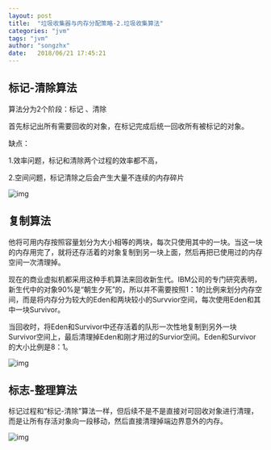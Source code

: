 ```yaml
---
layout: post
title:  "垃圾收集器与内存分配策略-2.垃圾收集算法"
categories: "jvm"
tags: "jvm"
author: "songzhx"
date:   2018/06/21 17:45:21 
---
```


## 标记-清除算法

算法分为2个阶段：标记 、清除

首先标记出所有需要回收的对象，在标记完成后统一回收所有被标记的对象。

缺点：

1.效率问题，标记和清除两个过程的效率都不高，

2.空间问题，标记清除之后会产生大量不连续的内存碎片

![img](https://tva1.sinaimg.cn/large/006y8mN6gy1g6fcqurv4dj316s0k2mzo.jpg)



## 复制算法

他将可用内存按照容量划分为大小相等的两块，每次只使用其中的一块。当这一块的内存用完了，就将还存活着的对象复制到另一块上面，然后再把已使用过的内存空间一次清理掉。

现在的商业虚拟机都采用这种手机算法来回收新生代。IBM公司的专门研究表明，新生代中的对象90%是“朝生夕死”的，所以并不需要按照1：1的比例来划分内存空间，而是将内存分为较大的Eden和两块较小的Survvior空间，每次使用Eden和其中一块Survivor。

当回收时，将Eden和Survivor中还存活着的队形一次性地复制到另外一块Survivor空间上，最后清理掉Eden和刚才用过的Survior空间。Eden和Survivor的大小比例是8：1。

![img](https://tva1.sinaimg.cn/large/006y8mN6gy1g6fcqv8h8aj316q0jwadd.jpg)



## 标志-整理算法

标记过程和“标记-清除”算法一样，但后续不是不是直接对可回收对象进行清理，而是让所有存活对象向一段移动，然后直接清理掉端边界意外的内存。

![img](https://tva1.sinaimg.cn/large/006y8mN6gy1g6fcqvvpu7j316y0kewh9.jpg)